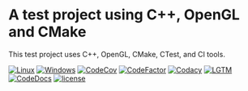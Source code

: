 # A test project using C++, OpenGL and CMake
 This test project uses C++, OpenGL, CMake, CTest, and CI tools.
 
 [![Linux](https://img.shields.io/travis/yattabyte/TestProject?label=Linux%20Build&logo=Travis)](https://travis-ci.com/Yattabyte/TestProject)
 [![Windows](https://img.shields.io/appveyor/ci/yattabyte/TestProject?label=Windows%20Build&logo=Appveyor)](https://ci.appveyor.com/project/Yattabyte/TestProject)
 [![CodeCov](https://img.shields.io/codecov/c/gh/yattabyte/TestProject?label=Code%20Coverage&logo=CodeCov)](https://codecov.io/gh/Yattabyte/TestProject)
 [![CodeFactor](https://img.shields.io/codefactor/grade/github/yattabyte/TestProject?label=Code%20Factor&logo=CodeFactor)](https://www.codefactor.io/repository/github/yattabyte/TestProject)
 [![Codacy](https://img.shields.io/codacy/grade/a9a677dfcdc54b5987624393527b6b19?label=Code%20Quality&logo=Codacy)](https://www.codacy.com/manual/Yattabyte/TestProject)
 [![LGTM](https://img.shields.io/lgtm/grade/cpp/github/Yattabyte/TestProject?label=Code%20Quality&logo=LGTM)](https://lgtm.com/projects/g/Yattabyte/TestProject)
 [![CodeDocs](https://codedocs.xyz/Yattabyte/TestProject.svg)](https://codedocs.xyz/Yattabyte/TestProject/)
 [![license](https://img.shields.io/github/license/Yattabyte/TestProject?label=License&logo=github)](https://github.com/Yattabyte/TestProject/blob/master/LICENSE)